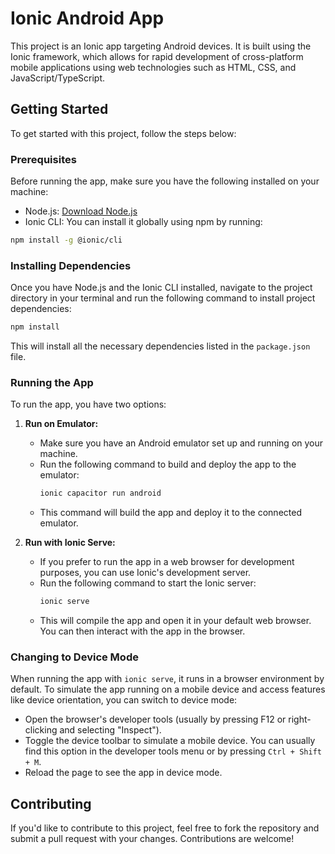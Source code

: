 


# Ionic Android App

This project is an Ionic app targeting Android devices. It is built using the Ionic framework, which allows for rapid development of cross-platform mobile applications using web technologies such as HTML, CSS, and JavaScript/TypeScript.

## Getting Started

To get started with this project, follow the steps below:

### Prerequisites

Before running the app, make sure you have the following installed on your machine:
- Node.js: [Download Node.js](https://nodejs.org/)
- Ionic CLI: You can install it globally using npm by running:
```bash
npm install -g @ionic/cli
```

### Installing Dependencies

Once you have Node.js and the Ionic CLI installed, navigate to the project directory in your terminal and run the following command to install project dependencies:

```bash
npm install
```

This will install all the necessary dependencies listed in the `package.json` file.

### Running the App

To run the app, you have two options:

1. **Run on Emulator:**
    - Make sure you have an Android emulator set up and running on your machine.
    - Run the following command to build and deploy the app to the emulator:
      ```bash
      ionic capacitor run android
      ```
    - This command will build the app and deploy it to the connected emulator.

2. **Run with Ionic Serve:**
    - If you prefer to run the app in a web browser for development purposes, you can use Ionic's development server.
    - Run the following command to start the Ionic server:
      ```bash
      ionic serve
      ```
    - This will compile the app and open it in your default web browser. You can then interact with the app in the browser.

### Changing to Device Mode

When running the app with `ionic serve`, it runs in a browser environment by default. To simulate the app running on a mobile device and access features like device orientation, you can switch to device mode:
- Open the browser's developer tools (usually by pressing F12 or right-clicking and selecting "Inspect").
- Toggle the device toolbar to simulate a mobile device. You can usually find this option in the developer tools menu or by pressing `Ctrl + Shift + M`.
- Reload the page to see the app in device mode.

## Contributing

If you'd like to contribute to this project, feel free to fork the repository and submit a pull request with your changes. Contributions are welcome!